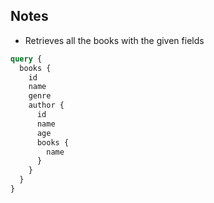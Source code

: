 ## Notes

- Retrieves all the books with the given fields

```graphql
query {
  books {
    id
    name
    genre
    author {
      id
      name
      age
      books {
        name
      }
    }
  }
}
```
